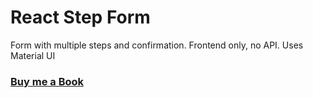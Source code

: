 # React Step Form

 Form with multiple steps and confirmation. Frontend only, no API. Uses Material UI

### [Buy me a Book](https://www.buymeacoffee.com/praveenoruganti)